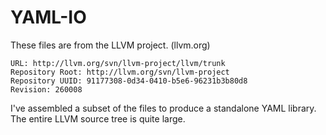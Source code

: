 YAML-IO
=======

These files are from the LLVM project. (llvm.org)

    URL: http://llvm.org/svn/llvm-project/llvm/trunk
    Repository Root: http://llvm.org/svn/llvm-project
    Repository UUID: 91177308-0d34-0410-b5e6-96231b3b80d8
    Revision: 260008

I've assembled a subset of the files to produce a standalone YAML library. The
entire LLVM source tree is quite large.
